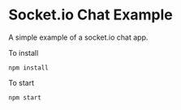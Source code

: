 # Socket.io Chat Example

A simple example of a socket.io chat app.

To install
```
npm install
```

To start
```
npm start
```